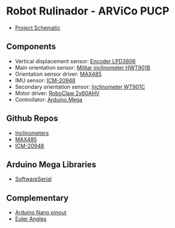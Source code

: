 # Robot Rulinador - ARViCo PUCP

* [Project Schematic](https://easyeda.com/editor#id=089abbda4bde484cabf9fc271d1b54c9|c47948bd16844385bfe54c6c259fbcf6|9a0ab574c6a542a38d893d48b7f09b96|36b4f7624b0140859618981802d3ea84|2c9df086af9b4ee8a019180dc79e62c8)


## Components
* Vertical displacement sensor: [Encoder LPD3806](https://domoticx.com/sensor-lpd3806-optical-rotary-encoder/)
* Main orientation sensor: [Militar inclinometer HWT901B](https://witmotion-sensor.com/collections/military-grade-inclinometer/products/military-grade-accelerometer-inclinometer-hwt901b-mpu9250-9-axis-gyroscope-anglexy-0-05-accuracy-digital-compass-air-pressure-altitude-rm3100-magnetometer-compensation-and-kalman-filtering)
* Orientation sensor driver: [MAX485](https://www.circuitstate.com/tutorials/what-is-rs-485-how-to-use-max485-with-arduino-for-reliable-long-distance-serial-communication/)
* IMU sensor: [ICM-20948](https://www.sparkfun.com/products/15335)
* Secondary orientation sensor: [Inclinometer WT901C](https://witmotion-sensor.com/products/wt901c-9-axis-vibration-inclinometer-high-performance-acceleration-gyro-angle-xy-0-05-accuracy-digital-compass-triaxial-mpu9250-tilt-sensor-kalman-filtering-for-arduino-raspberry-pi?_pos=1&_sid=95653d24c&_ss=r&variant=40750024065221)
* Motor driver: [RoboClaw 2x60AHV](https://www.basicmicro.com/RoboClaw-2x60AHV-60VDC-Motor-Controller_p_12.html)
* Controllator: [Arduino Mega](https://github.com/XetzCrd/arvico/blob/main/img/Mega.png?raw=true)


## Github Repos
* [Inclinometers](https://github.com/WITMOTION)
* [MAX485](https://github.com/4-20ma/ModbusMaster/tree/master)
* [ICM-20948](https://github.com/sparkfun/SparkFun_ICM-20948_ArduinoLibrary/tree/main)


## Arduino Mega Libraries

* [SoftwareSerial](https://docs.arduino.cc/learn/built-in-libraries/software-serial)


## Complementary
* [Arduino Nano pinout](https://github.com/XetzCrd/arvico/blob/main/img/Nano.png?raw=true)
* [Euler Angles](https://github.com/XetzCrd/arvico/blob/main/img/Euler%20angles.jpg?raw=true)
